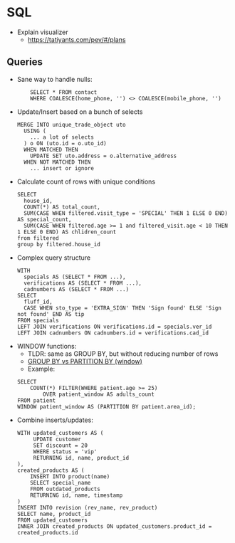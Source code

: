 # SQL
* Explain visualizer
    * https://tatiyants.com/pev/#/plans

## Queries
* Sane way to handle nulls:
    ```
        SELECT * FROM contact
        WHERE COALESCE(home_phone, '') <> COALESCE(mobile_phone, '')
    ```
* Update/Insert based on a bunch of selects
    ```
    MERGE INTO unique_trade_object uto
      USING (
        ... a lot of selects
      ) o ON (uto.id = o.uto_id)
      WHEN MATCHED THEN
        UPDATE SET uto.address = o.alternative_address
      WHEN NOT MATCHED THEN
        ... insert or ignore
    ```
* Calculate count of rows with unique conditions
    ```
    SELECT 
      house_id,
      COUNT(*) AS total_count,
      SUM(CASE WHEN filtered.visit_type = 'SPECIAL' THEN 1 ELSE 0 END) AS special_count,
      SUM(CASE WHEN filtered.age >= 1 and filtered_visit.age < 10 THEN 1 ELSE 0 END) AS chlidren_count
    from filtered
    group by filtered.house_id
    ```
* Complex query structure
    ```
    WITH 
      specials AS (SELECT * FROM ...),
      verifications AS (SELECT * FROM ...),
      cadnumbers AS (SELECT * FROM ...)
    SELECT 
      fluff_id,
      CASE WHEN sto_type = 'EXTRA_SIGN' THEN 'Sign found' ELSE 'Sign not found' END AS tip
    FROM specials
    LEFT JOIN verifications ON verifications.id = specials.ver_id
    LEFT JOIN cadnumbers ON cadnumbers.id = verifications.cad_id
    ```
* WINDOW functions:
    * TLDR: same as GROUP BY, but without reducing number of rows
    * [GROUP BY vs PARTITION BY (window)](https://stackoverflow.com/questions/2404565/sql-server-difference-between-partition-by-and-group-by)
    * Example:
    ```
    SELECT
        COUNT(*) FILTER(WHERE patient.age >= 25)
            OVER patient_window AS adults_count
    FROM patient
    WINDOW patient_window AS (PARTITION BY patient.area_id);
    ```
* Combine inserts/updates:
    ```
    WITH updated_customers AS (
         UPDATE customer
         SET discount = 20
         WHERE status = 'vip'
         RETURNING id, name, product_id
    ),
    created_products AS (
        INSERT INTO product(name)
        SELECT special_name
        FROM outdated_products
        RETURNING id, name, timestamp 
    )
    INSERT INTO revision (rev_name, rev_product)
    SELECT name, product_id
    FROM updated_customers 
    INNER JOIN created_products ON updated_customers.product_id = created_products.id 
    ```
